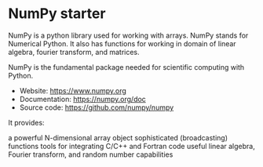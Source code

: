 # NumPy starter

NumPy is a python library used for working with arrays. NumPy stands for Numerical Python. It also has functions for working in domain of linear algebra, fourier transform, and matrices.

NumPy is the fundamental package needed for scientific computing with Python.

- Website: https://www.numpy.org
- Documentation: https://numpy.org/doc
- Source code: https://github.com/numpy/numpy

It provides:

a powerful N-dimensional array object
sophisticated (broadcasting) functions
tools for integrating C/C++ and Fortran code
useful linear algebra, Fourier transform, and random number capabilities